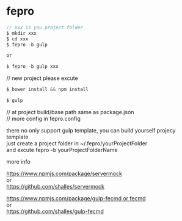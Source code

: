 # fepro

```js
// xxx is you project folder
$ mkdir xxx
$ cd xxx
$ fepro -b gulp

or 

$ fepro -b gulp xxx 
```

// new project please excute 

```js
$ bower install && npm install

$ gulp
```

// at project build/base path same as package.json <br>
// more config in fepro.config


there no only support gulp template, you can build yourself projecy template <br>
just create a project folder in ~/.fepro/yourProjectFolder <br>
and excute fepro -b yourProjectFolderName

more info

[ https://www.npmjs.com/package/servermock ](https://www.npmjs.com/package/servermock) <br>
or <br>
[ https://github.com/shalles/servermock ](https://github.com/shalles/servermock)

[ https://www.npmjs.com/package/gulp-fecmd or fecmd ](https://www.npmjs.com/package/gulp-fecmd) <br>
or <br>
[ https://github.com/shalles/gulp-fecmd ](https://github.com/shalles/gulp-fecmd) 